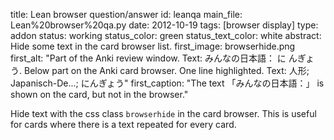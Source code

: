 title: Lean browser question/answer
id: leanqa
main_file: Lean%20browser%20qa.py
date: 2012-10-19
tags: [browser display]
type: addon
status: working
status_color: green
status_text_color: white
abstract: Hide some text in the card browser list.
first_image: browserhide.png
first_alt: "Part of the Anki review window. Text: みんなの日本語： に んぎょう.
Below part on the Anki card browser. One line
highlighted. Text: 人形; Japanisch-De...; にんぎょう"
first_caption: "The text 「みんなの日本語：」 is shown on the card,
but not in the browser."

Hide text with the css class `browserhide` in the card browser. This
is useful for cards where there is a text repeated for every card.
